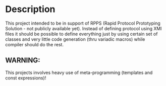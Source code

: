 Description
============
This project intended to be in support of RPPS (Rapid Protocol Prototyping Solution - not publicly available yet).
Instead of defining protocol using XMl files it should be possible to define everything just by using certain set of classes and
very little code generation (thru variadic macros) while compiler should do the rest.

WARNING: 
--------------
This projects involves heavy use of meta-programming (templates and const expressions)!

